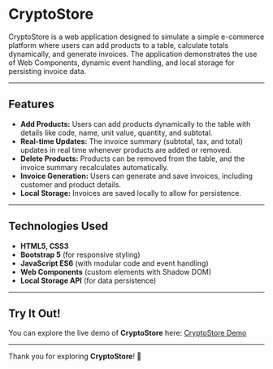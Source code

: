 # CryptoStore

CryptoStore is a web application designed to simulate a simple e-commerce platform where users can add products to a table, calculate totals dynamically, and generate invoices. The application demonstrates the use of Web Components, dynamic event handling, and local storage for persisting invoice data.

---

## Features

- **Add Products:** Users can add products dynamically to the table with details like code, name, unit value, quantity, and subtotal.  
- **Real-time Updates:** The invoice summary (subtotal, tax, and total) updates in real time whenever products are added or removed.  
- **Delete Products:** Products can be removed from the table, and the invoice summary recalculates automatically.  
- **Invoice Generation:** Users can generate and save invoices, including customer and product details.  
- **Local Storage:** Invoices are saved locally to allow for persistence.  

---

## Technologies Used

- **HTML5, CSS3**  
- **Bootstrap 5** (for responsive styling)  
- **JavaScript ES6** (with modular code and event handling)  
- **Web Components** (custom elements with Shadow DOM)  
- **Local Storage API** (for data persistence)  

---

## Try It Out!

You can explore the live demo of **CryptoStore** here: [CryptoStore Demo](https://cryptostorejd.netlify.app/)  

---

Thank you for exploring **CryptoStore**! 🚀